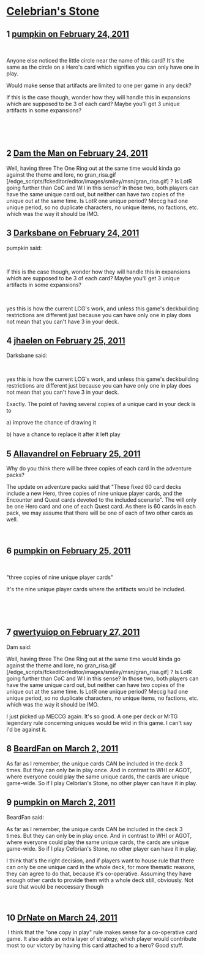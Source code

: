 # [Celebrian&#039;s Stone](https://community.fantasyflightgames.com/topic/42908-celebrians-stone/)

## 1 [pumpkin on February 24, 2011](https://community.fantasyflightgames.com/topic/42908-celebrians-stone/?do=findComment&comment=429130)

 

Anyone else noticed the little circle near the name of this card? It's the same as the circle on a Hero's card which signifies you can only have one in play.

Would make sense that artifacts are limited to one per game in any deck?

If this is the case though, wonder how they will handle this in expansions which are supposed to be 3 of each card? Maybe you'll get 3 unique artifacts in some expansions?

 

 

## 2 [Dam the Man on February 24, 2011](https://community.fantasyflightgames.com/topic/42908-celebrians-stone/?do=findComment&comment=429176)

Well, having three The One Ring out at the same time would kinda go against the theme and lore, no gran_risa.gif [/edge_scripts/fckeditor/editor/images/smiley/msn/gran_risa.gif] ? Is LotR going further than CoC and W:I in this sense? In those two, both players can have the same unique card out, but neither can have two copies of the unique out at the same time. Is LotR one unique period? Meccg had one unique period, so no duplicate characters, no unique items, no factions, etc. which was the way it should be IMO.

## 3 [Darksbane on February 24, 2011](https://community.fantasyflightgames.com/topic/42908-celebrians-stone/?do=findComment&comment=429255)

pumpkin said:

 

If this is the case though, wonder how they will handle this in expansions which are supposed to be 3 of each card? Maybe you'll get 3 unique artifacts in some expansions?

 



yes this is how the current LCG's work, and unless this game's deckbuilding restrictions are different just because you can have only one in play does not mean that you can't have 3 in your deck.

## 4 [jhaelen on February 25, 2011](https://community.fantasyflightgames.com/topic/42908-celebrians-stone/?do=findComment&comment=429410)

Darksbane said:

 

yes this is how the current LCG's work, and unless this game's deckbuilding restrictions are different just because you can have only one in play does not mean that you can't have 3 in your deck.



Exactly. The point of having several copies of a unique card in your deck is to

a) improve the chance of drawing it

b) have a chance to replace it after it left play

## 5 [Allavandrel on February 25, 2011](https://community.fantasyflightgames.com/topic/42908-celebrians-stone/?do=findComment&comment=429556)

Why do you think there will be three copies of each card in the adventure packs?

The update on adventure packs said that "These fixed 60 card decks include a new Hero, three copies of nine unique player cards, and the Encounter and Quest cards devoted to the included scenario". The will only be one Hero card and one of each Quest card. As there is 60 cards in each pack, we may assume that there will be one of each of two other cards as well.


 

## 6 [pumpkin on February 25, 2011](https://community.fantasyflightgames.com/topic/42908-celebrians-stone/?do=findComment&comment=429570)

 

"three copies of nine unique player cards"

It's the nine unique player cards where the artifacts would be included.

 

 

## 7 [qwertyuiop on February 27, 2011](https://community.fantasyflightgames.com/topic/42908-celebrians-stone/?do=findComment&comment=430492)

Dam said:

Well, having three The One Ring out at the same time would kinda go against the theme and lore, no gran_risa.gif [/edge_scripts/fckeditor/editor/images/smiley/msn/gran_risa.gif] ? Is LotR going further than CoC and W:I in this sense? In those two, both players can have the same unique card out, but neither can have two copies of the unique out at the same time. Is LotR one unique period? Meccg had one unique period, so no duplicate characters, no unique items, no factions, etc. which was the way it should be IMO.



I just picked up MECCG again. It's so good. A one per deck or M:TG legendary rule concerning uniques would be wild in this game. I can't say I'd be against it.

## 8 [BeardFan on March 2, 2011](https://community.fantasyflightgames.com/topic/42908-celebrians-stone/?do=findComment&comment=431793)

As far as I remember, the unique cards CAN be included in the deck 3 times. But they can only be in play once. And in contrast to WHI or AGOT, where everyone could play the same unique cards, the cards are unique game-wide. So if I play Celbrian's Stone, no other player can have it in play. 

## 9 [pumpkin on March 2, 2011](https://community.fantasyflightgames.com/topic/42908-celebrians-stone/?do=findComment&comment=431837)

BeardFan said:

As far as I remember, the unique cards CAN be included in the deck 3 times. But they can only be in play once. And in contrast to WHI or AGOT, where everyone could play the same unique cards, the cards are unique game-wide. So if I play Celbrian's Stone, no other player can have it in play. 



I think that's the right decision, and if players want to house rule that there can only be one unique card in the whole deck, for more thematic reasons, they can agree to do that, because it's co-operative. Assuming they have enough other cards to provide them with a whole deck still, obviously. Not sure that would be neccessary though

 

## 10 [DrNate on March 24, 2011](https://community.fantasyflightgames.com/topic/42908-celebrians-stone/?do=findComment&comment=443530)

 I think that the "one copy in play" rule makes sense for a co-operative card game. It also adds an extra layer of strategy, which player would contribute most to our victory by having this card attached to a hero? Good stuff. 

